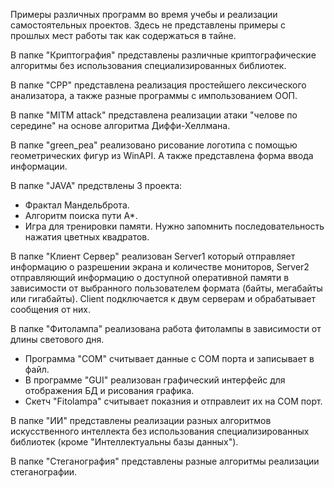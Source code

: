 Примеры различных программ во время учебы и реализации самостоятельных проектов.
Здесь не представлены примеры с прошлых мест работы так как содержаться в тайне.

В папке "Криптография" представлены различные криптографические алгоритмы без использования специализированных библиотек.

В папке "CPP" представлена реализация простейшего лексического анализатора, а также разные программы с импользованием ООП.

В папке "MITM attack" представлена реализации атаки "челове по середине" на основе алгоритма Диффи-Хеллмана. 

В папке "green_pea" реализовано рисование логотипа с помощью геометрических фигур из WinAPI. А также представлена форма ввода информации.

В папке "JAVA" предствлены 3 проекта:
* Фрактал Мандельброта.
* Алгоритм поиска пути A*.
* Игра для тренировки памяти. Нужно запомнить последовательность нажатия цветных квадратов.

В папке "Клиент Сервер" реализован Server1 который отправляет информацию о разрешении экрана и количестве мониторов, Server2 отправляющий информацию о доступной оперативной памяти в зависимости от выбранного пользователем формата (байты, мегабайты или гигабайты). Client подключается к двум серверам и обрабатывает сообщения от них.

В папке "Фитолампа" реализована работа фитолампы в зависимости от длины светового дня. 
* Программа "COM" считывает данные с СОМ порта и записывает в файл. 
* В программе "GUI" реализован графический интерфейс для отображения БД и рисования графика. 
* Скетч "Fitolampa" считывает показния и отправлеит их на COM порт.

В папке "ИИ" представлены реализации разных алгоритмов искусственного интеллекта без использования специализированных библиотек (кроме "Интеллектуальны базы данных").

В папке "Стеганография" представлены разные алгоритмы реализации стеганографии.



